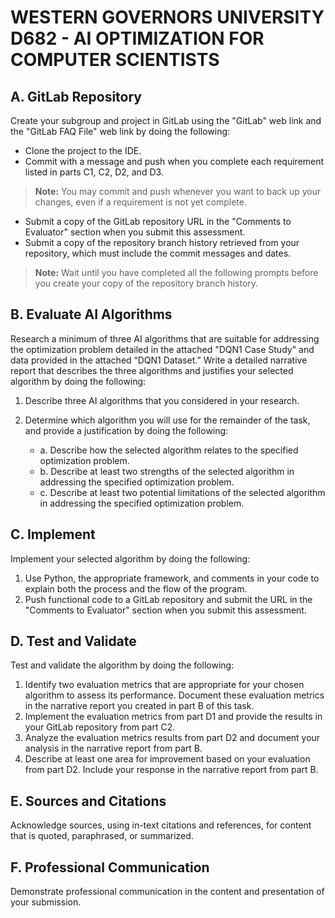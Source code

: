 # WESTERN GOVERNORS UNIVERSITY D682 - AI OPTIMIZATION FOR COMPUTER SCIENTISTS

## A. GitLab Repository

Create your subgroup and project in GitLab using the "GitLab" web link and the "GitLab FAQ File" web link by doing the following:

- Clone the project to the IDE.
- Commit with a message and push when you complete each requirement listed in parts C1, C2, D2, and D3.

> **Note:** You may commit and push whenever you want to back up your changes, even if a requirement is not yet complete.

- Submit a copy of the GitLab repository URL in the "Comments to Evaluator" section when you submit this assessment.
- Submit a copy of the repository branch history retrieved from your repository, which must include the commit messages and dates.

> **Note:** Wait until you have completed all the following prompts before you create your copy of the repository branch history.

## B. Evaluate AI Algorithms

Research a minimum of three AI algorithms that are suitable for addressing the optimization problem detailed in the attached "DQN1 Case Study" and data provided in the attached “DQN1 Dataset.” Write a detailed narrative report that describes the three algorithms and justifies your selected algorithm by doing the following:

1. Describe three AI algorithms that you considered in your research.

2. Determine which algorithm you will use for the remainder of the task, and provide a justification by doing the following:
    - a. Describe how the selected algorithm relates to the specified optimization problem.
    - b. Describe at least two strengths of the selected algorithm in addressing the specified optimization problem.
    - c. Describe at least two potential limitations of the selected algorithm in addressing the specified optimization problem.

## C. Implement

Implement your selected algorithm by doing the following:

1. Use Python, the appropriate framework, and comments in your code to explain both the process and the flow of the program.
2. Push functional code to a GitLab repository and submit the URL in the "Comments to Evaluator" section when you submit this assessment.

## D. Test and Validate

Test and validate the algorithm by doing the following:

1. Identify two evaluation metrics that are appropriate for your chosen algorithm to assess its performance. Document these evaluation metrics in the narrative report you created in part B of this task.
2. Implement the evaluation metrics from part D1 and provide the results in your GitLab repository from part C2.
3. Analyze the evaluation metrics results from part D2 and document your analysis in the narrative report from part B.
4. Describe at least one area for improvement based on your evaluation from part D2. Include your response in the narrative report from part B.

## E. Sources and Citations

Acknowledge sources, using in-text citations and references, for content that is quoted, paraphrased, or summarized.

## F. Professional Communication

Demonstrate professional communication in the content and presentation of your submission.
